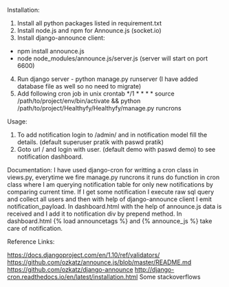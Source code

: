 
Installation:
1. Install all python packages listed in requirement.txt
2. Install node.js and npm for Announce.js (socket.io)
3. Install django-announce client:
  - npm install announce.js
  - node node_modules/announce.js/server.js (server will start on port 6600)
4. Run django server - python manage.py runserver (I have added database file as well so no need to migrate)
5. Add following cron job in unix crontab
*/1 * * * * source /path/to/project/env/bin/activate && python /path/to/project/Healthyfy/Healthyfy/manage.py runcrons 

Usage:
1. To add notification login to /admin/ and in notification model fill the details. (default superuser pratik with paswd pratik)
2. Goto url / and login with user. (default demo with paswd demo) to see notification dashboard.

Documentation:
I have used django-cron for writting a cron class in views.py, everytime we fire manage.py runcrons it runs do function in cron 
class where I am querying notification table for only new notifications by comparing current time.
If I get some notification I execute raw sql query and collect all users and then with help of django-announce client I emit notification_payload.
In dashboard.html with the help of announce.js data is received and I add it to notification div by prepend method.
In dashboard.html {% load announcetags %} and {% announce_js %} take care of notification.

Reference Links:


https://docs.djangoproject.com/en/1.10/ref/validators/
https://github.com/ozkatz/announce.js/blob/master/README.md
https://github.com/ozkatz/django-announce
http://django-cron.readthedocs.io/en/latest/installation.html
Some stackoverflows

